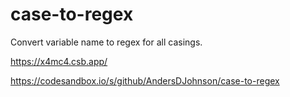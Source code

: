# case-to-regex
Convert variable name to regex for all casings.

https://x4mc4.csb.app/

https://codesandbox.io/s/github/AndersDJohnson/case-to-regex
